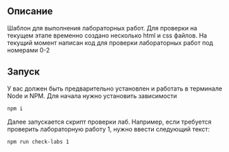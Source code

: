 ## Описание

Шаблон для выполнения лабораторных работ. Для проверки на текущем этапе временно создано несколько html и css файлов. На текущий момент написан код для проверки лабораторных работ под номерами 0-2

## Запуск

У вас должен быть предварительно установлен и работать в терминале Node и NPM. Для начала нужно установить зависимости

```bash
npm i
```

Далее запускается скрипт проверки лаб. Например, если требуется проверить лабораторную работу 1, нужно ввести следующий текст:

```bash
npm run check-labs 1
```
